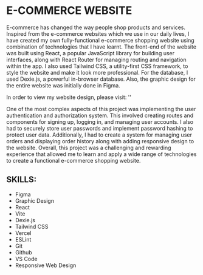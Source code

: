 # E-COMMERCE WEBSITE
E-commerce has changed the way people shop products and services. Inspired from the e-commerce websites which we use in 
our daily lives, I have created my own fully-functional e-commerce shopping website using combination of technologies that I have learnt. 
The front-end of the website was built using React, a popular JavaScript library for building user interfaces,
along with React Router for managing routing and navigation within the app. I also used Tailwind CSS, a utility-first CSS 
framework, to style the website and make it look more professional. For the database, I used Dexie.js, a powerful in-browser database.
Also, the graphic design for the entire website was initially done in Figma. 

In order to view my website design, please visit: ''

One of the most complex aspects of this project was implementing the user authentication and authorization system.
This involved creating routes and components for signing up, logging in, and managing user accounts. I also had to
securely store user passwords and implement password hashing to protect user data. Additionally, I had to create a
system for managing user orders and displaying order history along with adding responsive design to the website. 
Overall, this project was a challenging and rewarding experience that allowed me to learn and apply a wide range of 
technologies to create a functional e-commerce shopping website.

## SKILLS: 
- Figma
- Graphic Design
- React
- Vite 
- Dexie.js
- Tailwind CSS
- Vercel
- ESLint
- Git
- Github
- VS Code
- Responsive Web Design